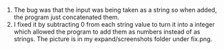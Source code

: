 1. The bug was that the input was being taken as a string so when added, the program just concatenated them.
2. I fixed it by subtracting 0 from each string value to turn it into a integer which allowed the program to add them as numbers instead of as strings. The picture is in my expand/screenshots folder under fix.png.
